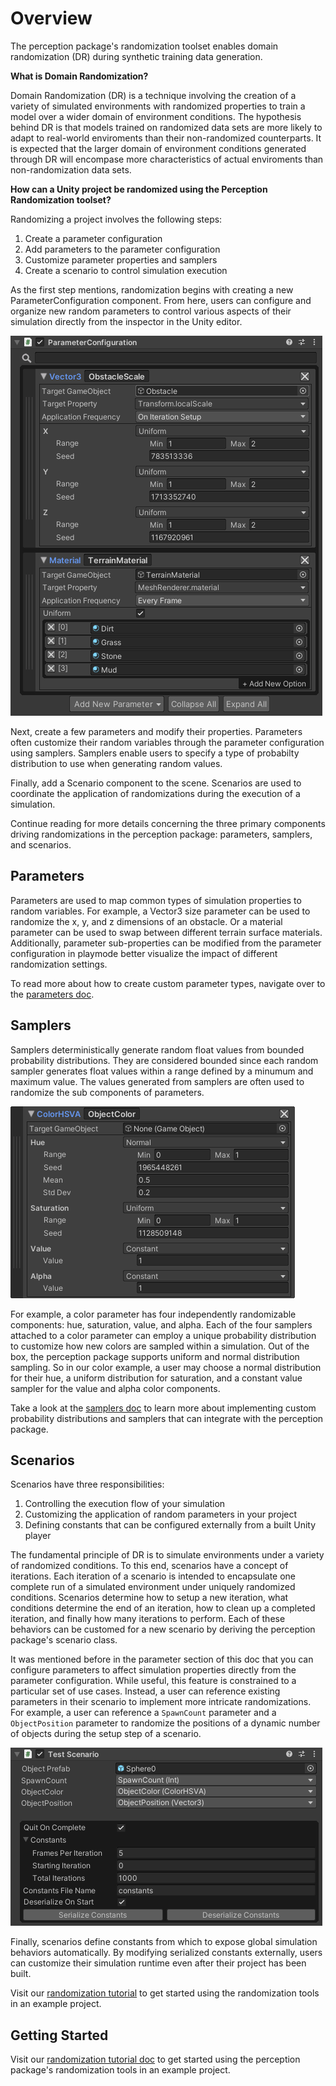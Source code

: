 # Overview

The perception package's randomization toolset enables domain randomization (DR) during synthetic training data generation.

**What is Domain Randomization?**

Domain Randomization (DR) is a technique involving the creation of a variety of simulated environments with randomized properties to train a model over a wider domain of environment conditions. The hypothesis behind DR is that models trained on randomized data sets are more likely to adapt to real-world enviroments than their non-randomized counterparts. It is expected that the larger domain of environment conditions generated through DR will encompase more characteristics of actual enviroments than non-randomization data sets.

**How can a Unity project be randomized using the Perception Randomization toolset?** 

Randomizing a project involves the following steps:
1. Create a parameter configuration
2. Add parameters to the parameter configuration
3. Customize parameter properties and samplers
4. Create a scenario to control simulation execution

As the first step mentions, randomization begins with creating a new ParameterConfiguration component. From here, users can configure and organize new random parameters to control various aspects of their simulation directly from the inspector in the Unity editor.

![Example Parameters](./Images/ParameterConfiguration.png)

Next, create a few parameters and modify their properties. Parameters often customize their random variables through the parameter configuration using samplers. Samplers enable users to specify a type of probabilty distribution to use when generating random values.

Finally, add a Scenario component to the scene. Scenarios are used to coordinate the application of randomizations during the execution of a simulation.

Continue reading for more details concerning the three primary components driving randomizations in the perception package: parameters, samplers, and scenarios.

## Parameters

Parameters are used to map common types of simulation properties to random variables. For example, a Vector3 size parameter can be used to randomize the x, y, and z dimensions of an obstacle. Or a material parameter can be used to swap between different terrain surface materials. Additionally, parameter sub-properties can be modified from the parameter configuration in playmode better visualize the impact of different randomization settings.

To read more about how to create custom parameter types, navigate over to the [parameters doc](Parameters.md).


## Samplers

Samplers deterministically generate random float values from bounded probability distributions. They are considered bounded since each random sampler generates float values within a range defined by a minumum and maximum value. The values generated from samplers are often used to randomize the sub components of parameters.

![Example Parameters](./Images/ColorParameter.png)

For example, a color parameter has four independently randomizable components: hue, saturation, value, and alpha. Each of the four samplers attached to a color parameter can employ a unique probability distribution to customize how new colors are sampled within a simulation. Out of the box, the perception package supports uniform and normal distribution sampling. So in our color example, a user may choose a normal distribution for their hue, a uniform distribution for saturation, and a constant value sampler for the value and alpha color components.

Take a look at the [samplers doc](Samplers.md) to learn more about implementing custom probability distributions and samplers that can integrate with the perception package.


## Scenarios

 Scenarios have three responsibilities:
 1. Controlling the execution flow of your simulation 
 2. Customizing the application of random parameters in your project
 3. Defining constants that can be configured externally from a built Unity player 

The fundamental principle of DR is to simulate environments under a variety of randomized conditions. To this end, scenarios have a concept of iterations. Each iteration of a scenario is intended to encapsulate one complete run of a simulated environment under uniquely randomized conditions. Scenarios determine how to setup a new iteration, what conditions determine the end of an iteration, how to clean up a completed iteration, and finally how many iterations to perform. Each of these behaviors can be customed for a new scenario by deriving the perception package's scenario class.

It was mentioned before in the parameter section of this doc that you can configure parameters to affect simulation properties directly from the parameter configuration. While useful, this feature is constrained to a particular set of use cases. Instead, a user can reference existing parameters in their scenario to implement more intricate randomizations. For example, a user can reference a `SpawnCount` parameter and a `ObjectPosition` parameter to randomize the positions of a dynamic number of objects during the setup step of a scenario.

![Example Parameters](./Images/TestScenario.png)

Finally, scenarios define constants from which to expose global simulation behaviors automatically. By modifying serialized constants externally, users can customize their simulation runtime even after their project has been built.

Visit our [randomization tutorial](Tutorial.md) to get started using the randomization tools in an example project.


## Getting Started

Visit our [randomization tutorial doc](Tutorial.md) to get started using the perception package's randomization tools in an example project.
